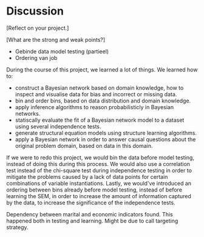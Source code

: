 # Discussion

[Reflect on your project.]

[What are the strong and weak points?]


- Gebinde data model testing (partieel)
- Ordering van job

During the course of this project, we learned a lot of things. We learned how to:
  - construct a Bayesian network based on domain knowledge, how to inspect and visualise data for bias and incorrect or missing data.
  - bin and order bins, based on data distribution and domain knowledge.
  - apply inference algorithms to reason probabilisticly in Bayesian networks.
  - statiscally evaluate the fit of a Bayesian network model to a dataset using several independence tests.
  - generate structural equation models using structure learning algorithms.
  - apply a Bayesian network in order to answer causal questions about the original problem domain, based on data in this domain.

If we were to redo this project, we would bin the data before model testing, instead of doing this during this process.
We would also use a correlation test instead of the chi-square test during independence testing in order to mitigate the problems caused by a lack of data points for certain combinations of variable instantiations.
Lastly, we would've introduced an ordering between bins already before model testing, instead of before learning the SEM, in order to increase the amount of information captured by the data, to increase the significance of the independence tests.







Dependency between marital and economic indicators found.
This happened both in testing and learning.
Might be due to call targeting strategy.